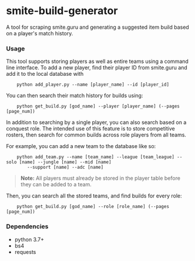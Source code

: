 # smite-build-generator
A tool for scraping smite.guru and generating a suggested item build based on a player's match history.

### Usage

This tool supports storing players as well as entire teams using a command line interface. To add a new player,
find their player ID from smite.guru and add it to the local database with

```
    python add_player.py --name [player_name] --id [player_id]
```

You can then search their match history for builds using:

```
    python get_build.py [god_name] --player [player_name] (--pages [page_num])
```

In addition to searching by a single player, you can also search based on a conquest role. The intended use of this
feature is to store competitive rosters, then search for common builds across role players from all teams.

For example, you can add a new team to the database like so:

```
    python add_team.py --name [team_name] --league [team_league] --solo [name] --jungle [name] --mid [name]
        --support [name] --adc [name]
```

> **Note:** All players must already be stored in the player table before they can be added to a team.

Then, you can search all the stored teams, and find builds for every role:

```
    python get_build.py [god_name] --role [role_name] (--pages [page_num])
```

### Dependencies
* python 3.7+
* bs4
* requests
